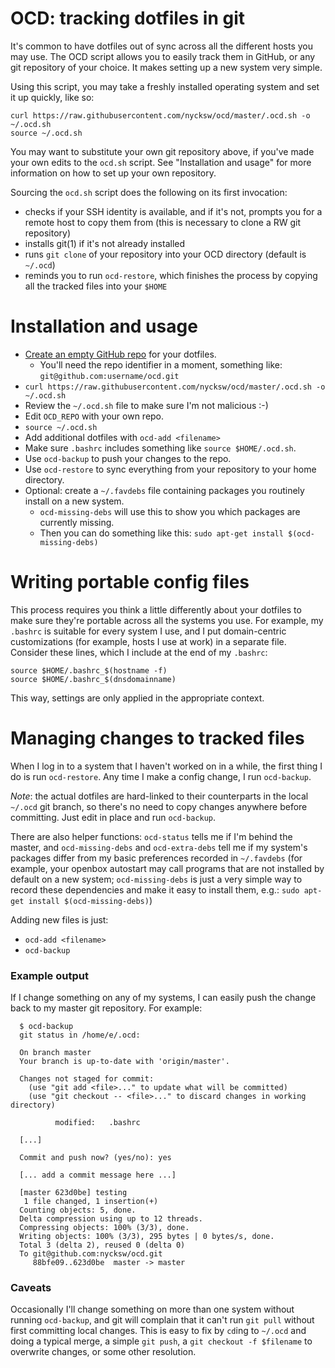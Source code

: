 # OCD: tracking dotfiles in git

It's common to have dotfiles out of sync across all the different hosts
you may use. The OCD script allows you to easily track them in GitHub,
or any git repository of your choice. It makes setting up a new system
very simple.

Using this script, you may take a freshly installed operating system and
set it up quickly, like so:

    curl https://raw.githubusercontent.com/nycksw/ocd/master/.ocd.sh -o ~/.ocd.sh
    source ~/.ocd.sh

You may want to substitute your own git repository above, if you've made your own edits to the `ocd.sh` script. See 
"Installation and usage" for more information on how to set up your own repository.

Sourcing the `ocd.sh` script does the following on its first invocation:

  * checks if your SSH identity is available, and if it's not, prompts you
    for a remote host to copy them from (this is necessary to clone a RW
    git repository)
  * installs git(1) if it's not already installed
  * runs `git clone` of your repository into your OCD directory (default is
    `~/.ocd`)
  * reminds you to run `ocd-restore`, which finishes the process by copying
    all the tracked files into your `$HOME`


# Installation and usage

  * [Create an empty GitHub repo](https://help.github.com/articles/create-a-repo/) for your dotfiles.
    * You'll need the repo identifier in a moment, something like: `git@github.com:username/ocd.git`
  * `curl https://raw.githubusercontent.com/nycksw/ocd/master/.ocd.sh -o ~/.ocd.sh`
  * Review the `~/.ocd.sh` file to make sure I'm not malicious :-)
  * Edit `OCD_REPO` with your own repo.
  * `source ~/.ocd.sh`
  * Add additional dotfiles with `ocd-add <filename>`
  * Make sure `.bashrc` includes something like `source $HOME/.ocd.sh`.
  * Use `ocd-backup` to push your changes to the repo.
  * Use `ocd-restore` to sync everything from your repository to your home directory.
  * Optional: create a `~/.favdebs` file containing packages you routinely install on a new system.
    * `ocd-missing-debs` will use this to show you which packages are currently missing.
    * Then you can do something like this: `sudo apt-get install $(ocd-missing-debs)`

# Writing portable config files

This process requires you think a little differently about your dotfiles to
make sure they're portable across all the systems you use. For example, my
`.bashrc` is suitable for every system I use, and I put domain-centric 
customizations (for example, hosts I use at work) in a separate file. Consider
these lines, which I include at the end of my `.bashrc`:

    source $HOME/.bashrc_$(hostname -f)
    source $HOME/.bashrc_$(dnsdomainname)

This way, settings are only applied in the appropriate context.

# Managing changes to tracked files

When I log in to a system that I haven't worked on in a while, the first
thing I do is run `ocd-restore`. Any time I make a config change, I run
`ocd-backup`. 

*Note*: the actual dotfiles are hard-linked to their counterparts in the local
`~/.ocd` git branch, so there's no need to copy changes anywhere before
committing. Just edit in place and run `ocd-backup`.

There are also helper functions: `ocd-status` tells me if I'm behind the
master, and `ocd-missing-debs` and `ocd-extra-debs` tell me if my system's
packages differ from my basic preferences recorded in `~/.favdebs` (for
example, your openbox autostart may call programs that are not installed
by default on a new system; `ocd-missing-debs` is just a very simple way
to record these dependencies and make it easy to install them, e.g.:
`sudo apt-get install $(ocd-missing-debs)`)

Adding new files is just:
  * `ocd-add <filename>`
  * `ocd-backup`

### Example output

If I change something on any of my systems, I can easily push the change
back to my master git repository. For example:
```
  $ ocd-backup 
  git status in /home/e/.ocd:

  On branch master
  Your branch is up-to-date with 'origin/master'.

  Changes not staged for commit:
    (use "git add <file>..." to update what will be committed)
    (use "git checkout -- <file>..." to discard changes in working directory)

          modified:   .bashrc

  [...]
  
  Commit and push now? (yes/no): yes

  [... add a commit message here ...]

  [master 623d0be] testing
   1 file changed, 1 insertion(+)
  Counting objects: 5, done.
  Delta compression using up to 12 threads.
  Compressing objects: 100% (3/3), done.
  Writing objects: 100% (3/3), 295 bytes | 0 bytes/s, done.
  Total 3 (delta 2), reused 0 (delta 0)
  To git@github.com:nycksw/ocd.git
     88bfe09..623d0be  master -> master
```

### Caveats

Occasionally I'll change something on more than one system without
running `ocd-backup`, and git will complain that it can't run `git pull`
without first committing local changes. This is easy to fix by `cd`ing to
`~/.ocd` and doing a typical merge, a simple `git push`, a `git checkout
-f $filename` to overwrite changes, or some other resolution.

